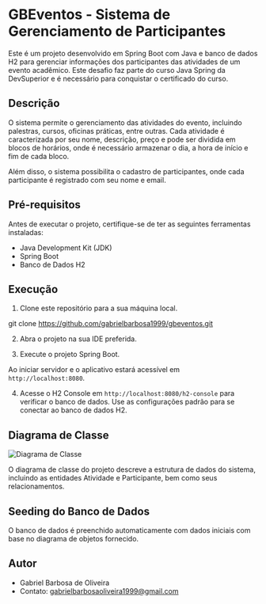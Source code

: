# GBEventos - Sistema de Gerenciamento de Participantes

Este é um projeto desenvolvido em Spring Boot com Java e banco de dados H2 para gerenciar informações dos participantes das atividades de um evento acadêmico. Este desafio faz parte do curso Java Spring da DevSuperior e é necessário para conquistar o certificado do curso.

## Descrição

O sistema permite o gerenciamento das atividades do evento, incluindo palestras, cursos, oficinas práticas, entre outras. Cada atividade é caracterizada por seu nome, descrição, preço e pode ser dividida em blocos de horários, onde é necessário armazenar o dia, a hora de início e fim de cada bloco.

Além disso, o sistema possibilita o cadastro de participantes, onde cada participante é registrado com seu nome e email.

## Pré-requisitos

Antes de executar o projeto, certifique-se de ter as seguintes ferramentas instaladas:

- Java Development Kit (JDK)
- Spring Boot
- Banco de Dados H2

## Execução

1. Clone este repositório para a sua máquina local.

git clone https://github.com/gabrielbarbosa1999/gbeventos.git

2. Abra o projeto na sua IDE preferida.

3. Execute o projeto Spring Boot.

Ao iniciar servidor e o aplicativo estará acessível em `http://localhost:8080`.

4. Acesse o H2 Console em `http://localhost:8080/h2-console` para verificar o banco de dados. Use as configurações padrão para se conectar ao banco de dados H2.

## Diagrama de Classe

![Diagrama de Classe](https://i.imgur.com/55Jqfpk.png)

O diagrama de classe do projeto descreve a estrutura de dados do sistema, incluindo as entidades Atividade e Participante, bem como seus relacionamentos.

## Seeding do Banco de Dados

O banco de dados é preenchido automaticamente com dados iniciais com base no diagrama de objetos fornecido.

## Autor

- Gabriel Barbosa de Oliveira
- Contato: gabrielbarbosaoliveira1999@gmail.com
